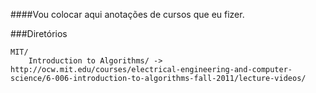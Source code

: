 ####Vou colocar aqui anotações de cursos que eu fizer.

###Diretórios

    MIT/
        Introduction to Algorithms/ -> http://ocw.mit.edu/courses/electrical-engineering-and-computer-science/6-006-introduction-to-algorithms-fall-2011/lecture-videos/

